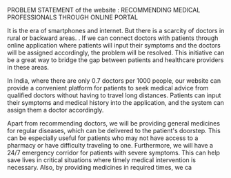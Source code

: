 PROBLEM STATEMENT of the website : RECOMMENDING MEDICAL PROFESSIONALS THROUGH ONLINE PORTAL

It is the era of smartphones and internet. But there is a scarcity of doctors in rural or backward areas. . If we
can connect doctors with patients through online application where patients will input their symptoms
and the doctors will be assigned accordingly, the problem will be resolved. This initiative can be a great way
to bridge the gap between patients and healthcare providers in these areas.

In India, where there are only 0.7 doctors per 1000 people, our website can provide a convenient platform
for patients to seek medical advice from qualified doctors without having to travel long distances. Patients
can input their symptoms and medical history into the application, and the system can assign them a
doctor accordingly.

Apart from recommending doctors, we will be providing general medicines for regular diseases, which can
be delivered to the patient's doorstep. This can be especially useful for patients who may not have access to
a pharmacy or have difficulty traveling to one. Furthermore, we will have a 24/7 emergency corridor for
patients with severe symptoms. This can help save lives in critical situations where timely medical
intervention is necessary. Also, by providing medicines in required times, we ca
